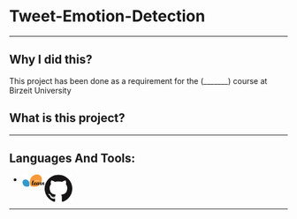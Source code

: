 ﻿# Tweet-Emotion-Detection
---
## Why I did this?
This project has been done as a requirement for the (_______) course at Birzeit University 


## What is this project?

---
## Languages And Tools:

- <img align="left" alt="scikit learning" width="40px" src="https://github.com/scikit-learn/scikit-learn/blob/main/doc/logos/1280px-scikit-learn-logo.png?raw=true" />  <img align="left" alt="GitHub" width="50px" src="https://raw.githubusercontent.com/github/explore/78df643247d429f6cc873026c0622819ad797942/topics/github/github.png" />  
<br/>

---



